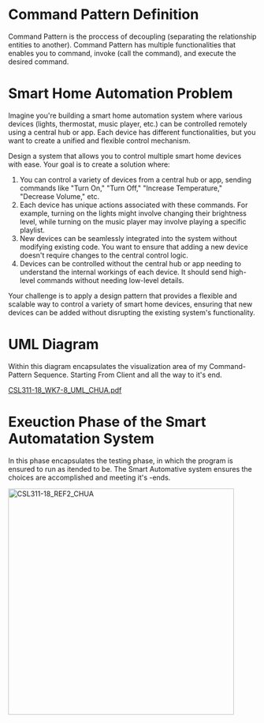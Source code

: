 # Command Pattern Definition

Command Pattern is the proccess of decoupling (separating the relationship entities to another). Command Pattern has multiple functionalities that enables you to command, invoke (call the command), and execute the desired command.

# Smart Home Automation Problem

Imagine you're building a smart home automation system where various devices (lights, thermostat, music player, etc.) can be controlled remotely using a central hub or app. Each device has different functionalities, but you want to create a unified and flexible control mechanism.

Design a system that allows you to control multiple smart home devices with ease. Your goal is to create a solution where:

1. You can control a variety of devices from a central hub or app, sending commands like "Turn On," "Turn Off," "Increase Temperature," "Decrease Volume," etc.
2. Each device has unique actions associated with these commands. For example, turning on the lights might involve changing their brightness level, while turning on the music player may involve playing a specific playlist.
3. New devices can be seamlessly integrated into the system without modifying existing code. You want to ensure that adding a new device doesn't require changes to the central control logic.
4. Devices can be controlled without the central hub or app needing to understand the internal workings of each device. It should send high-level commands without needing low-level details.

   
Your challenge is to apply a design pattern that provides a flexible and scalable way to control a variety of smart home devices, ensuring that new devices can be added without disrupting the existing system's functionality.


# UML Diagram
Within this diagram encapsulates the visualization area of my Command-Pattern Sequence. Starting From Client and all the way to it's end.


[CSL311-18_WK7-8_UML_CHUA.pdf](https://github.com/VinceTedChua/command-pattern/files/12907833/CSL311-18_WK7-8_UML_CHUA.pdf)



# Exeuction Phase of the Smart Automatation System
In this phase encapsulates the testing phase, in which the program is ensured to run as itended to be. The Smart Automative system ensures the choices are accomplished and meeting it's -ends.

<img width="458" alt="CSL311-18_REF2_CHUA" src="https://github.com/VinceTedChua/command-pattern/assets/142372312/b102ad95-a6c0-4bb9-bf8c-e4a1f9838550">


